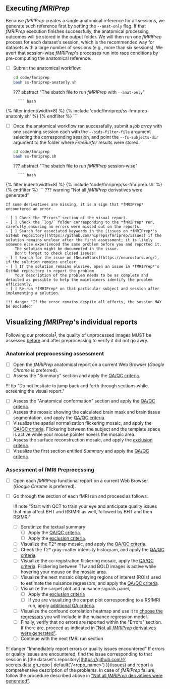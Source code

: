 ## Executing *fMRIPrep*

Because *fMRIPrep* creates a single anatomical reference for all sessions, we generate such reference first by setting the `--anat-only` flag.
If that *fMRIPrep* execution finishes successfully, the anatomical processing outcomes will be stored in the output folder.
We will then run one *fMRIPrep* process for each dataset's session, which is the recommended way for datasets with a large number of sessions (e.g., more than  six sessions).
We avert that session-wise *fMRIPrep*'s processes run into race conditions by pre-computing the anatomical reference.

- [ ] Submit the anatomical workflow:
    ``` bash title="Launch each session through fMRIPrep in parallel"
    cd code/fmriprep
    bash ss-fmriprep-anatonly.sh
    ```

    ??? abstract "The sbatch file to run *fMRIPrep* with `--anat-only`"

        ``` bash
{% filter indent(width=8) %}
{% include 'code/fmriprep/ss-fmriprep-anatonly.sh' %}
{% endfilter %}
        ```

- [ ] Once the anatomical workflow ran successfully, submit a *job array* with one scanning session each with the `--bids-filter-file` argument selecting the corresponding session, and point the `--fs-subjects-dir` argument to the folder where *FreeSurfer* results were stored.
    ``` bash title="Launch each session through fMRIPrep in parallel"
    cd code/fmriprep
    bash ss-fmriprep.sh
    ```

    ??? abstract "The sbatch file to run *fMRIPrep* session-wise"

        ``` bash
{% filter indent(width=8) %}
{% include 'code/fmriprep/ss-fmriprep.sh' %}
{% endfilter %}
        ```
<a id="fmriprep-failed"></a>
??? warning "Not all *fMRIPrep* derivatives were generated"

    If some derivatives are missing, it is a sign that *fMRIPrep* encountered an error.
    
    - [ ] Check the "Errors" section of the visual report.
    - [ ] Check the `log/` folder corresponding to the *fMRIPrep* run, carefully ensuring no errors were missed out on the reports.
    - [ ] Search for associated keywords in the [issues on *fMRIPrep*'s GitHub repository](https://github.com/nipreps/fmriprep/issues) if the solution remains unclear after the first assessment; it is likely someone else experienced the same problem before you and reported it.
        The solution might be documented in the issue.
        Don't forget to check closed issues!
    - [ ] Search for the issue on [NeuroStars](https://neurostars.org/), if the solution remains unclear.
    - [ ] If the solution remains elusive, open an issue in *fMRIPrep*'s GitHub repository to report the problem.
        Your description of the problem needs to be as complete and detailed as possible to help the maintainers identify the problem efficiently.
    - [ ] Re-run *fMRIPrep* on that particular subject and session after implementing a solution.
    
    !!! danger "If the error remains despite all efforts, the session MAY be excluded"

## Visualizing *fMRIPrep*'s individual reports

Following our protocols<sup>[1]</sup>, the quality of unprocessed images MUST be assessed [before](../data-management/mriqc.md#visualizing-mriqcs-individual-reports) and after preprocessing to verify it did not go awry.

### Anatomical preprocessing assessment

- [ ] Open the *fMRIPrep* anatomical report on a current Web Browser (*Google Chrome* is preferred).
- [ ] Assess the "Summary" section and apply the [QA/QC criteria](qaqc-criteria-preprocessed.md#summary).

!!! tip "Do not hesitate to jump back and forth through sections while screening the visual report."

- [ ] Assess the "Anatomical conformation" section and apply the [QA/QC criteria](qaqc-criteria-preprocessed.md#anatomical-conformation).
- [ ] Assess the mosaic showing the calculated brain mask and brain tissue segmentation, and apply the [QA/QC criteria](qaqc-criteria-preprocessed.md#brain-mask-and-brain-tissue-segmentation-of-the-t1w).
- [ ] Visualize the spatial normalization flickering mosaic, and apply the [QA/QC criteria](qaqc-criteria-preprocessed.md#spatial-normalization-of-the-anatomical-t1w-reference).
    Flickering between the subject and the template space is active while your mouse pointer hovers the mosaic area.
- [ ] Assess the surface reconstruction mosaic, and apply the [exclusion criteria](qaqc-criteria-preprocessed.md#surface-reconstruction).
- [ ] Visualize the first section entitled *Summary* and apply the [QA/QC criteria](qaqc-criteria-preprocessed.md#summary).

### Assessment of fMRI Preprocessing

- [ ] Open each *fMRIPrep* functional report on a current Web Browser (*Google Chrome* is preferred).
- [ ] Go through the section of each fMRI run and proceed as follows:

    !!! note "Start with QCT to train your eye and anticipate quality issues that may affect BHT and RSfMRI as well, followed by BHT and then RSfMRI"

    - [ ] Scrutinize the textual summary
        - [ ] Apply the [QA/QC criteria](qaqc-criteria-preprocessed.md#textual-summary).
        - [ ] Apply the [exclusion criteria](qaqc-criteria-preprocessed.md#textual-summary-1).
    - [ ] Visualize the T2* map mosaic, and apply the [QA/QC criteria](qaqc-criteria-preprocessed.md#t2-map).
    - [ ] Check the T2* gray-matter intensity histogram, and apply the [QA/QC criteria](qaqc-criteria-preprocessed.md#t2-gray-matter-values).
    - [ ] Visualize the co-registration flickering mosaic, apply the [QA/QC criteria](qaqc-criteria-preprocessed.md#alignment-of-functional-and-anatomical-mri-data).
        Flickering between T1w and BOLD images is active while hovering your mouse on the mosaic area.
    - [ ] Visualize the next mosaic displaying regions of interest (ROIs) used to estimate the nuisance regressors, and apply the [QA/QC criteria](qaqc-criteria-preprocessed.md#brain-mask-and-anatomicaltemporal-compcor-rois).
    - [ ] Visualize the carpet plot and nuisance signals panel, 
        - [ ] Apply the [exclusion criteria](qaqc-criteria-preprocessed.md#bold-summary-1)
        - [ ] If you are visualizing the carpet plot corresponding to a RSfMRI run, apply [additional QA criteria](qaqc-criteria-preprocessed.md#qa-criteria-specifically-for-rsfmri).
    - [ ] Visualize the confound correlation heatmap and use it to [choose the regressors](qaqc-criteria-preprocessed.md#correlations-between-nuisance-regressors) 
        you will include in the nuisance regression model.
    - [ ] Finally, verify that no errors are reported within the "Errors" section. If there are, proceed as indicated in ["Not all *fMRIPrep* derivatives were generated"](#fmriprep-failed).
    - [ ] Continue with the next fMRI run section

!!! danger "Immediately report errors or quality issues encountered"
    If errors or quality issues are encountered, find the issue corresponding to that session in [the dataset's repository](https://github.com/{{ secrets.data.gh_repo | default('<organization>/<repo_name>') }}/issues) and report a comprehensive description of the problems.
    In case of *fMRIPrep* failure, follow the procedure described above in ["Not all *fMRIPrep* derivatives were generated"](#fmriprep-failed).

[1]: https://doi.org/10.3389/fnimg.2022.1073734 "Provins, C., … Esteban, O. (2023). Quality Control in functional MRI studies with MRIQC and fMRIPrep. Frontiers in Neuroimaging 1:1073734. doi:10.3389/fnimg.2022.1073734 (OA)."
